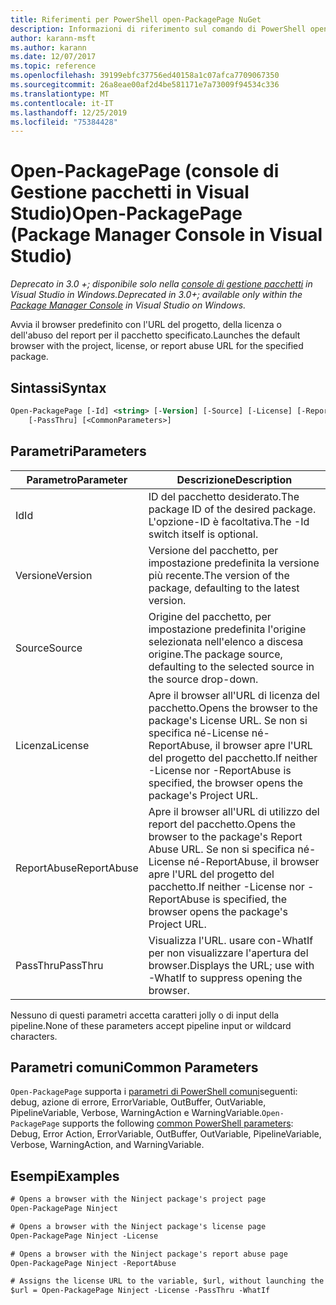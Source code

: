 ```yaml
---
title: Riferimenti per PowerShell open-PackagePage NuGet
description: Informazioni di riferimento sul comando di PowerShell open-PackagePage nella console di gestione pacchetti NuGet in Visual Studio.
author: karann-msft
ms.author: karann
ms.date: 12/07/2017
ms.topic: reference
ms.openlocfilehash: 39199ebfc37756ed40158a1c07afca7709067350
ms.sourcegitcommit: 26a8eae00af2d4be581171e7a73009f94534c336
ms.translationtype: MT
ms.contentlocale: it-IT
ms.lasthandoff: 12/25/2019
ms.locfileid: "75384428"
---
```

# <a name="open-packagepage-package-manager-console-in-visual-studio"></a><span data-ttu-id="f1ce8-103">Open-PackagePage (console di Gestione pacchetti in Visual Studio)</span><span class="sxs-lookup"><span data-stu-id="f1ce8-103">Open-PackagePage (Package Manager Console in Visual Studio)</span></span>

<span data-ttu-id="f1ce8-104">*Deprecato in 3.0 +; disponibile solo nella [console di gestione pacchetti](../../consume-packages/install-use-packages-powershell.md) in Visual Studio in Windows.*</span><span class="sxs-lookup"><span data-stu-id="f1ce8-104">*Deprecated in 3.0+; available only within the [Package Manager Console](../../consume-packages/install-use-packages-powershell.md) in Visual Studio on Windows.*</span></span>

<span data-ttu-id="f1ce8-105">Avvia il browser predefinito con l'URL del progetto, della licenza o dell'abuso del report per il pacchetto specificato.</span><span class="sxs-lookup"><span data-stu-id="f1ce8-105">Launches the default browser with the project, license, or report abuse URL for the specified package.</span></span>

## <a name="syntax"></a><span data-ttu-id="f1ce8-106">Sintassi</span><span class="sxs-lookup"><span data-stu-id="f1ce8-106">Syntax</span></span>

```ps
Open-PackagePage [-Id] <string> [-Version] [-Source] [-License] [-ReportAbuse]
    [-PassThru] [<CommonParameters>]
```

## <a name="parameters"></a><span data-ttu-id="f1ce8-107">Parametri</span><span class="sxs-lookup"><span data-stu-id="f1ce8-107">Parameters</span></span>

| <span data-ttu-id="f1ce8-108">Parametro</span><span class="sxs-lookup"><span data-stu-id="f1ce8-108">Parameter</span></span> | <span data-ttu-id="f1ce8-109">Descrizione</span><span class="sxs-lookup"><span data-stu-id="f1ce8-109">Description</span></span> |
| --- | --- |
| <span data-ttu-id="f1ce8-110">Id</span><span class="sxs-lookup"><span data-stu-id="f1ce8-110">Id</span></span> | <span data-ttu-id="f1ce8-111">ID del pacchetto desiderato.</span><span class="sxs-lookup"><span data-stu-id="f1ce8-111">The package ID of the desired package.</span></span> <span data-ttu-id="f1ce8-112">L'opzione-ID è facoltativa.</span><span class="sxs-lookup"><span data-stu-id="f1ce8-112">The -Id switch itself is optional.</span></span> |
| <span data-ttu-id="f1ce8-113">Versione</span><span class="sxs-lookup"><span data-stu-id="f1ce8-113">Version</span></span> | <span data-ttu-id="f1ce8-114">Versione del pacchetto, per impostazione predefinita la versione più recente.</span><span class="sxs-lookup"><span data-stu-id="f1ce8-114">The version of the package, defaulting to the latest version.</span></span> |
| <span data-ttu-id="f1ce8-115">Source</span><span class="sxs-lookup"><span data-stu-id="f1ce8-115">Source</span></span> | <span data-ttu-id="f1ce8-116">Origine del pacchetto, per impostazione predefinita l'origine selezionata nell'elenco a discesa origine.</span><span class="sxs-lookup"><span data-stu-id="f1ce8-116">The package source, defaulting to the selected source in the source drop-down.</span></span> |
| <span data-ttu-id="f1ce8-117">Licenza</span><span class="sxs-lookup"><span data-stu-id="f1ce8-117">License</span></span> | <span data-ttu-id="f1ce8-118">Apre il browser all'URL di licenza del pacchetto.</span><span class="sxs-lookup"><span data-stu-id="f1ce8-118">Opens the browser to the package's License URL.</span></span> <span data-ttu-id="f1ce8-119">Se non si specifica né-License né-ReportAbuse, il browser apre l'URL del progetto del pacchetto.</span><span class="sxs-lookup"><span data-stu-id="f1ce8-119">If neither -License nor -ReportAbuse is specified, the browser opens the package's Project URL.</span></span> |
| <span data-ttu-id="f1ce8-120">ReportAbuse</span><span class="sxs-lookup"><span data-stu-id="f1ce8-120">ReportAbuse</span></span> | <span data-ttu-id="f1ce8-121">Apre il browser all'URL di utilizzo del report del pacchetto.</span><span class="sxs-lookup"><span data-stu-id="f1ce8-121">Opens the browser to the package's Report Abuse URL.</span></span> <span data-ttu-id="f1ce8-122">Se non si specifica né-License né-ReportAbuse, il browser apre l'URL del progetto del pacchetto.</span><span class="sxs-lookup"><span data-stu-id="f1ce8-122">If neither -License nor -ReportAbuse is specified, the browser opens the package's Project URL.</span></span> |
| <span data-ttu-id="f1ce8-123">PassThru</span><span class="sxs-lookup"><span data-stu-id="f1ce8-123">PassThru</span></span> | <span data-ttu-id="f1ce8-124">Visualizza l'URL. usare con-WhatIf per non visualizzare l'apertura del browser.</span><span class="sxs-lookup"><span data-stu-id="f1ce8-124">Displays the URL; use with -WhatIf to suppress opening the browser.</span></span> |

<span data-ttu-id="f1ce8-125">Nessuno di questi parametri accetta caratteri jolly o di input della pipeline.</span><span class="sxs-lookup"><span data-stu-id="f1ce8-125">None of these parameters accept pipeline input or wildcard characters.</span></span>

## <a name="common-parameters"></a><span data-ttu-id="f1ce8-126">Parametri comuni</span><span class="sxs-lookup"><span data-stu-id="f1ce8-126">Common Parameters</span></span>

<span data-ttu-id="f1ce8-127">`Open-PackagePage` supporta i [parametri di PowerShell comuni](https://go.microsoft.com/fwlink/?LinkID=113216)seguenti: debug, azione di errore, ErrorVariable, OutBuffer, OutVariable, PipelineVariable, Verbose, WarningAction e WarningVariable.</span><span class="sxs-lookup"><span data-stu-id="f1ce8-127">`Open-PackagePage` supports the following [common PowerShell parameters](https://go.microsoft.com/fwlink/?LinkID=113216): Debug, Error Action, ErrorVariable, OutBuffer, OutVariable, PipelineVariable, Verbose, WarningAction, and WarningVariable.</span></span>

## <a name="examples"></a><span data-ttu-id="f1ce8-128">Esempi</span><span class="sxs-lookup"><span data-stu-id="f1ce8-128">Examples</span></span>

```ps
# Opens a browser with the Ninject package's project page
Open-PackagePage Ninject

# Opens a browser with the Ninject package's license page
Open-PackagePage Ninject -License

# Opens a browser with the Ninject package's report abuse page  
Open-PackagePage Ninject -ReportAbuse

# Assigns the license URL to the variable, $url, without launching the browser
$url = Open-PackagePage Ninject -License -PassThru -WhatIf
```